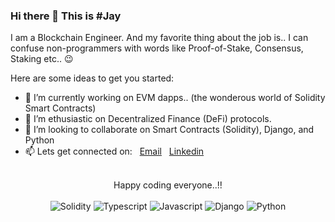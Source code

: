 ### Hi there 👋 This is #Jay

I am a Blockchain Engineer. And my favorite thing about the job is.. I can confuse non-programmers with words like Proof-of-Stake, Consensus, Staking etc.. 😉

Here are some ideas to get you started:

<!-- - The most stupid error I made in programming this year is... Tried to run `npm start` without installing dependencies -->
- 🔭 I’m currently working on EVM dapps.. (the wonderous world of Solidity Smart Contracts)
- 🌱 I’m ethusiastic on Decentralized Finance (DeFi) protocols.
- 👯 I’m looking to collaborate on Smart Contracts (Solidity), Django, and Python
- 📫 Lets get connected on:  &nbsp;  [Email](mailto:jveer.nalam@gmail.com)  &nbsp;  [Linkedin](https://www.linkedin.com/in/jveernalam)

<!-- 
![github stats](https://github-readme-stats.vercel.app/api?username=jveer634&show_icons=true)
![Top Langs](https://github-readme-stats.vercel.app/api/top-langs/?username=jveer634) -->
<br>
<div align="center"> Happy coding everyone..!! </div>
<br>
<div align="center">
  <img alt="Solidity" src="https://img.shields.io/badge/Solidity-e6e6e6?style=for-the-badge&logo=solidity&logoColor=black" />
  <img alt="Typescript" src="https://img.shields.io/badge/TypeScript-007ACC?style=for-the-badge&logo=typescript&logoColor=white" />
  <img alt="Javascript" src="https://img.shields.io/badge/Javascritp-e6e6e6?style=for-the-badge&logo=javascript&logoColor=black" /> 
  <img alt="Django" src="https://img.shields.io/badge/Django-007ACC?style=for-the-badge&logo=django&logoColor=white" /> 
  <img alt="Python" src="https://img.shields.io/badge/Python-e6e6e6?style=for-the-badge&logo=python&logoColor=black" />
</div>
